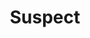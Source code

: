 ---
title: Suspect
year: 1960
opening_date: 1960-01-15
closing_date: 1960-01-23
layout: productions
image:
image_caption:
image_credit:
playbill:
category:
Theatre: Theatre Jacksonville
Venue: Little Theatre
cast:
  Mrs. Smith: Dorothy Portnoy
  Goudie MacIntyre: Ann Dobbie
  Dr. Rendle: Jack Evans
  Janet Rendle: Brandy Kraft
  Robert Smith: Glenn H. Logan
  The Rev. Alfred Combermere: Art Logan
  Sir Hugo Const: Fred Chapman
  Lady Const: Virginia Popwell
crew:
  Designer and Director: Maurice Geoffrey
  Stage Manager: Chris Michael Chiasson
  Assistant Stage Manager: Sand Gordon
  Book-Holder: Ellen Black
  Sound Effects:
    - Sand Gordon
    - Jack Evans
    - Laurene Prescott
  Lighting:
    - Norman Howard
    - Jack Broughton
    - Ernie Evans
    - Warren Zundell
  Costumes:
    - Ellen Black
    - Virginia Black
  Properties:
    - Gayle Swymer
    - Sue Henderson
    - Mildred Thomas
    - Wilma Bertrand
    - Anna Chaisson
    - Claire Zundell
    - Mary Sloan
    - Ernie Evans
  Make-Up:
    - Dorothy Portnoy
    - Elmo Lehman
    - Polly Clendening
    - Lacy Wilson
  Scenery:
    - Frank Ridge
    - Dixie Cohen
    - Paul Galloway
    - Dick Kaufman
    - Betty Slifer
    - Joe Sloan
    - Art Logan
    - Ellen Black
    - George Slifer
    - Glenn H. Logan
    - Jack Broughton
    - Bunni Thornhill
    - Wilma Bertrand
    - Gayle Swymer
    - Thelma Mayeron
    - Al Gross
    - Ernie Evans
    - Claire Zundell
    - Sandy Gordon
    - Chris Chiasson
external_links:
---